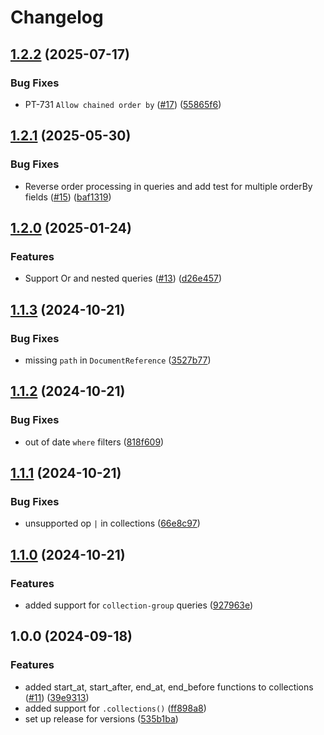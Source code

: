# Changelog

## [1.2.2](https://github.com/CroudTech/dst-python-mock-firestore/compare/v1.2.1...v1.2.2) (2025-07-17)


### Bug Fixes

* PT-731 `Allow chained order by` ([#17](https://github.com/CroudTech/dst-python-mock-firestore/issues/17)) ([55865f6](https://github.com/CroudTech/dst-python-mock-firestore/commit/55865f6f18c8b6e22dcf0be70e2fe698c07cd3b3))

## [1.2.1](https://github.com/CroudTech/dst-python-mock-firestore/compare/v1.2.0...v1.2.1) (2025-05-30)


### Bug Fixes

* Reverse order processing in queries and add test for multiple orderBy fields ([#15](https://github.com/CroudTech/dst-python-mock-firestore/issues/15)) ([baf1319](https://github.com/CroudTech/dst-python-mock-firestore/commit/baf131997fff2cbdc39669d014a9902b9b0bb824))

## [1.2.0](https://github.com/CroudTech/dst-python-mock-firestore/compare/v1.1.3...v1.2.0) (2025-01-24)


### Features

* Support Or and nested queries ([#13](https://github.com/CroudTech/dst-python-mock-firestore/issues/13)) ([d26e457](https://github.com/CroudTech/dst-python-mock-firestore/commit/d26e457cc8ce5b1c945953a560b30f6bf396f422))

## [1.1.3](https://github.com/CroudTech/dst-python-mock-firestore/compare/v1.1.2...v1.1.3) (2024-10-21)


### Bug Fixes

* missing `path` in `DocumentReference` ([3527b77](https://github.com/CroudTech/dst-python-mock-firestore/commit/3527b77a3fb6c0015ed1286094b27eef564dd5e6))

## [1.1.2](https://github.com/CroudTech/dst-python-mock-firestore/compare/v1.1.1...v1.1.2) (2024-10-21)


### Bug Fixes

* out of date `where` filters ([818f609](https://github.com/CroudTech/dst-python-mock-firestore/commit/818f609731346042b550ad722623d37747df5582))

## [1.1.1](https://github.com/CroudTech/dst-python-mock-firestore/compare/v1.1.0...v1.1.1) (2024-10-21)


### Bug Fixes

* unsupported op `|` in collections ([66e8c97](https://github.com/CroudTech/dst-python-mock-firestore/commit/66e8c97d67f2a70ae0c1dfb5a83912f591888fc6))

## [1.1.0](https://github.com/CroudTech/dst-python-mock-firestore/compare/v1.0.0...v1.1.0) (2024-10-21)


### Features

* added support for `collection-group` queries ([927963e](https://github.com/CroudTech/dst-python-mock-firestore/commit/927963efde9aa95b9b6a4acadeaf72e15b95f63e))

## 1.0.0 (2024-09-18)


### Features

* added start_at, start_after, end_at, end_before functions to collections ([#11](https://github.com/CroudTech/dst-python-mock-firestore/issues/11)) ([39e9313](https://github.com/CroudTech/dst-python-mock-firestore/commit/39e9313c8d6d5711022a0c40f2f0e3d1556dc020))
* added support for `.collections()` ([ff898a8](https://github.com/CroudTech/dst-python-mock-firestore/commit/ff898a8876ac286ec477a7f2c1042bf96b6ea1b1))
* set up release for versions ([535b1ba](https://github.com/CroudTech/dst-python-mock-firestore/commit/535b1ba31019f85890f0c548ccbb62ed4bfa729a))
